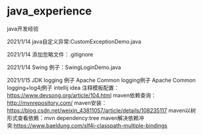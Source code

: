 # java_experience
java开发经验

2021/1/14
java自定义异常:CustomExceptionDemo.java

2021/1/14
添加忽略文件：.gitignore

2021/1/14
Swing 例子：SwingLoginDemo.java

2021/1/15
JDK logging 例子
Apache Common logging例子
Apache Common logging+log4j例子
intellij idea 注释模板配置：https://www.devsong.org/article/104.html
maven依赖查询：http://mvnrepository.com/
maven安装：https://blog.csdn.net/weixin_43811057/article/details/108235117
maven以树形式查看依赖：mvn dependency:tree
maven解决依赖冲突:https://www.baeldung.com/slf4j-classpath-multiple-bindings